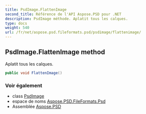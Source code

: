 ```yaml
---
title: PsdImage.FlattenImage
second_title: Référence de l'API Aspose.PSD pour .NET
description: PsdImage méthode. Aplatit tous les calques.
type: docs
weight: 540
url: /fr/net/aspose.psd.fileformats.psd/psdimage/flattenimage/
---
```

## PsdImage.FlattenImage method

Aplatit tous les calques.

```csharp
public void FlattenImage()
```

### Voir également

* class [PsdImage](../)
* espace de noms [Aspose.PSD.FileFormats.Psd](../../psdimage/)
* Assemblée [Aspose.PSD](../../../)


